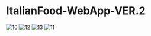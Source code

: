 # ItalianFood-WebApp-VER.2

![10](https://user-images.githubusercontent.com/90063160/222858001-bca7b625-7fed-44ef-a07e-0964805aaeec.png)
![12](https://user-images.githubusercontent.com/90063160/222858015-3d0c444e-46c5-4874-b0ca-3ada30f9e550.png)
![13](https://user-images.githubusercontent.com/90063160/222858019-6ce0eaa4-d207-49cc-a842-ed2fd502d2c5.png)
![11](https://user-images.githubusercontent.com/90063160/222858022-a2271854-a4af-4192-a074-e33b940045c9.png)
